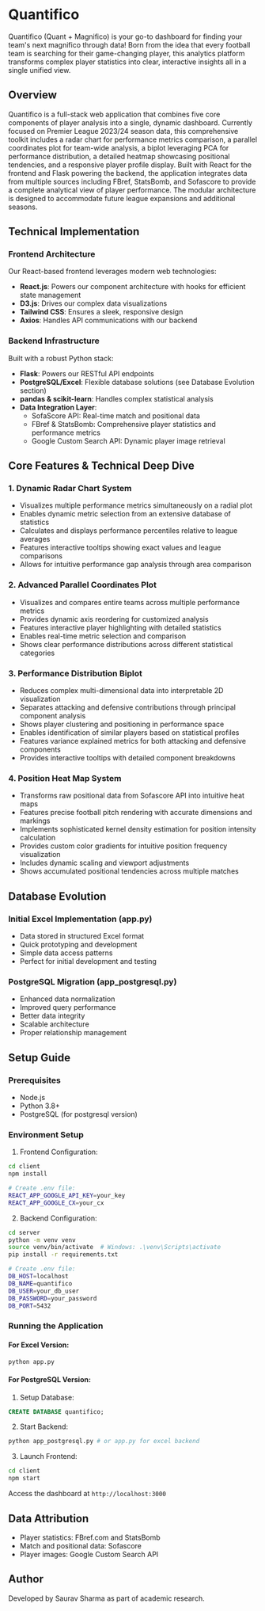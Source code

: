 # Quantifico

Quantifico (Quant + Magnifico) is your go-to dashboard for finding your team's next magnifico through data! Born from the idea that every football team is searching for their game-changing player, this analytics platform transforms complex player statistics into clear, interactive insights all in a single unified view.

## Overview
Quantifico is a full-stack web application that combines five core components of player analysis into a single, dynamic dashboard. Currently focused on Premier League 2023/24 season data, this comprehensive toolkit includes a radar chart for performance metrics comparison, a parallel coordinates plot for team-wide analysis, a biplot leveraging PCA for performance distribution, a detailed heatmap showcasing positional tendencies, and a responsive player profile display. Built with React for the frontend and Flask powering the backend, the application integrates data from multiple sources including FBref, StatsBomb, and Sofascore to provide a complete analytical view of player performance. The modular architecture is designed to accommodate future league expansions and additional seasons.
## Technical Implementation

### Frontend Architecture
Our React-based frontend leverages modern web technologies:
- **React.js**: Powers our component architecture with hooks for efficient state management
- **D3.js**: Drives our complex data visualizations 
- **Tailwind CSS**: Ensures a sleek, responsive design
- **Axios**: Handles API communications with our backend

### Backend Infrastructure
Built with a robust Python stack:
- **Flask**: Powers our RESTful API endpoints
- **PostgreSQL/Excel**: Flexible database solutions (see Database Evolution section)
- **pandas & scikit-learn**: Handles complex statistical analysis
- **Data Integration Layer**:
  - SofaScore API: Real-time match and positional data
  - FBref & StatsBomb: Comprehensive player statistics and performance metrics
  - Google Custom Search API: Dynamic player image retrieval

## Core Features & Technical Deep Dive

### 1. Dynamic Radar Chart System
- Visualizes multiple performance metrics simultaneously on a radial plot
- Enables dynamic metric selection from an extensive database of statistics
- Calculates and displays performance percentiles relative to league averages
- Features interactive tooltips showing exact values and league comparisons
- Allows for intuitive performance gap analysis through area comparison

### 2. Advanced Parallel Coordinates Plot
- Visualizes and compares entire teams across multiple performance metrics
- Provides dynamic axis reordering for customized analysis
- Features interactive player highlighting with detailed statistics
- Enables real-time metric selection and comparison
- Shows clear performance distributions across different statistical categories

### 3. Performance Distribution Biplot
- Reduces complex multi-dimensional data into interpretable 2D visualization
- Separates attacking and defensive contributions through principal component analysis
- Shows player clustering and positioning in performance space
- Enables identification of similar players based on statistical profiles
- Features variance explained metrics for both attacking and defensive components
- Provides interactive tooltips with detailed component breakdowns

### 4. Position Heat Map System
- Transforms raw positional data from Sofascore API into intuitive heat maps
- Features precise football pitch rendering with accurate dimensions and markings
- Implements sophisticated kernel density estimation for position intensity calculation
- Provides custom color gradients for intuitive position frequency visualization
- Includes dynamic scaling and viewport adjustments
- Shows accumulated positional tendencies across multiple matches

## Database Evolution

### Initial Excel Implementation (app.py)
- Data stored in structured Excel format
- Quick prototyping and development
- Simple data access patterns
- Perfect for initial development and testing

### PostgreSQL Migration (app_postgresql.py)
- Enhanced data normalization
- Improved query performance
- Better data integrity
- Scalable architecture
- Proper relationship management

## Setup Guide

### Prerequisites
- Node.js 
- Python 3.8+
- PostgreSQL (for postgresql version)

### Environment Setup

1. Frontend Configuration:
```bash
cd client
npm install

# Create .env file:
REACT_APP_GOOGLE_API_KEY=your_key
REACT_APP_GOOGLE_CX=your_cx
```

2. Backend Configuration:
```bash
cd server
python -m venv venv
source venv/bin/activate  # Windows: .\venv\Scripts\activate
pip install -r requirements.txt

# Create .env file:
DB_HOST=localhost
DB_NAME=quantifico
DB_USER=your_db_user
DB_PASSWORD=your_password
DB_PORT=5432
```

### Running the Application

#### For Excel Version:
```bash
python app.py
```

#### For PostgreSQL Version:
1. Setup Database:
```sql
CREATE DATABASE quantifico;
```

2. Start Backend:
```bash
python app_postgresql.py # or app.py for excel backend
```

3. Launch Frontend:
```bash
cd client
npm start
```

Access the dashboard at `http://localhost:3000`

## Data Attribution
- Player statistics: FBref.com and StatsBomb
- Match and positional data: Sofascore
- Player images: Google Custom Search API

## Author
Developed by Saurav Sharma as part of academic research.
